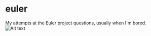 # euler
My attempts at the Euler project questions, usually when I'm bored.
![Alt text](https://projecteuler.net/profile/jh247247.png "Progress")
